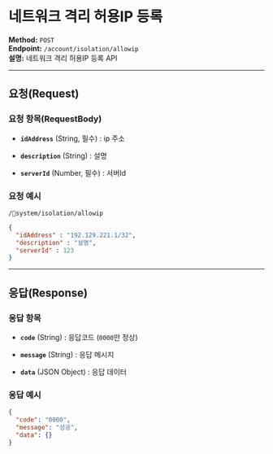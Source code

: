 # 네트워크 격리 허용IP 등록

**Method:** `POST`  
**Endpoint:** `/account/isolation/allowip`  
**설명:** 네트워크 격리 허용IP 등록 API

---

## 요청(Request)

### 요청 항목(RequestBody)

- **`idAddress`** (String, 필수) : ip 주소
    
- **`description`** (String) : 설명
    
- **`serverId`** (Number, 필수) : 서버Id
    

### 요청 예시

```
/system/isolation/allowip

 ```

``` json
{
  "idAddress" : "192.129.221.1/32",
  "description" : "설명",
  "serverId" : 123
}

 ```

---

## 응답(Response)

### 응답 항목

- **`code`** (String) : 응답코드 (`0000`만 정상)
    
- **`message`** (String) : 응답 메시지
    
- **`data`** (JSON Object) : 응답 데이터
    

### 응답 예시

``` json
{
  "code": "0000",
  "message": "성공",
  "data": {}
}

 ```